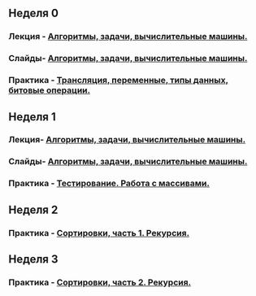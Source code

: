 ## Неделя 0
### Лекция - [Алгоритмы, задачи, вычислительные машины.](0_intro/lection/0_0_plan.md)

### Слайды- [Алгоритмы, задачи, вычислительные машины.](0_intro/lection/slides/0_introduction.pdf)

### Практика - [Трансляция, переменные, типы данных, битовые операции.](0_intro/practice/practice.md)

## Неделя 1
### Лекция- [Алгоритмы, задачи, вычислительные машины.](1_arrays_complexity_testing/lection/1_0_plan.md)

### Слайды- [Алгоритмы, задачи, вычислительные машины.](1_arrays_complexity_testing/lection/slides/1_arrays_complexity_testing.pdf)

### Практика - [Тестирование. Работа с массивами.](1_arrays_complexity_testing/practice/practice.md)

## Неделя 2

### Практика - [Сортировки, часть 1. Рекурсия.](2_sorting_simple/practice/practice.md)

## Неделя 3

### Практика - [Сортировки, часть 2. Рекурсия.](3_sorting_recursion/practice/practice.md)
